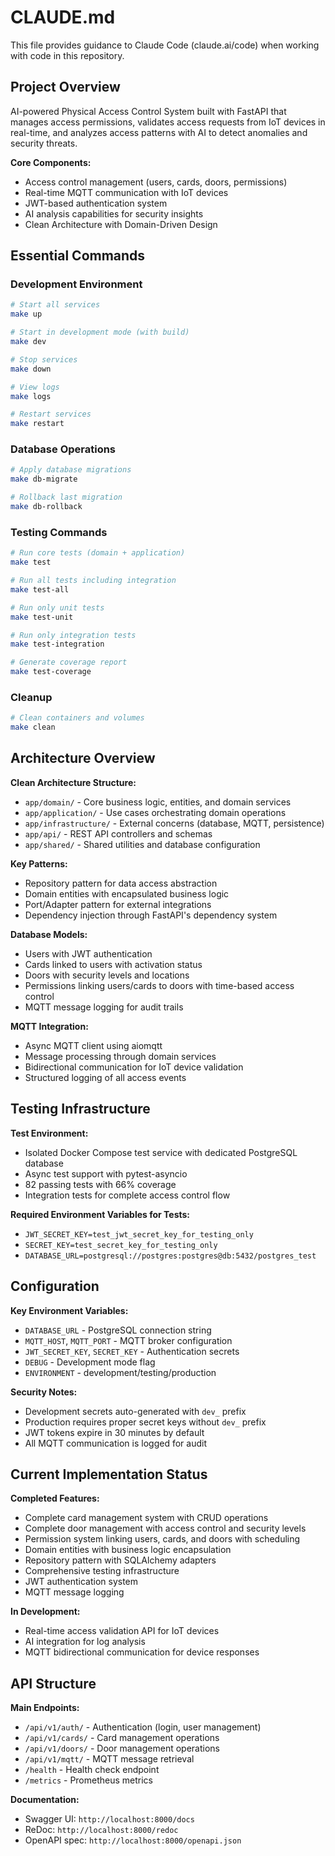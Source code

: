 # CLAUDE.md

This file provides guidance to Claude Code (claude.ai/code) when working with code in this repository.

## Project Overview

AI-powered Physical Access Control System built with FastAPI that manages access permissions, validates access requests from IoT devices in real-time, and analyzes access patterns with AI to detect anomalies and security threats.

**Core Components:**
- Access control management (users, cards, doors, permissions)  
- Real-time MQTT communication with IoT devices
- JWT-based authentication system
- AI analysis capabilities for security insights
- Clean Architecture with Domain-Driven Design

## Essential Commands

### Development Environment
```bash
# Start all services
make up

# Start in development mode (with build)
make dev

# Stop services
make down

# View logs
make logs

# Restart services
make restart
```

### Database Operations
```bash
# Apply database migrations
make db-migrate

# Rollback last migration
make db-rollback
```

### Testing Commands
```bash
# Run core tests (domain + application)
make test

# Run all tests including integration
make test-all

# Run only unit tests
make test-unit

# Run only integration tests  
make test-integration

# Generate coverage report
make test-coverage
```

### Cleanup
```bash
# Clean containers and volumes
make clean
```

## Architecture Overview

**Clean Architecture Structure:**
- `app/domain/` - Core business logic, entities, and domain services
- `app/application/` - Use cases orchestrating domain operations
- `app/infrastructure/` - External concerns (database, MQTT, persistence)
- `app/api/` - REST API controllers and schemas
- `app/shared/` - Shared utilities and database configuration

**Key Patterns:**
- Repository pattern for data access abstraction
- Domain entities with encapsulated business logic
- Port/Adapter pattern for external integrations
- Dependency injection through FastAPI's dependency system

**Database Models:**
- Users with JWT authentication
- Cards linked to users with activation status
- Doors with security levels and locations
- Permissions linking users/cards to doors with time-based access control
- MQTT message logging for audit trails

**MQTT Integration:**
- Async MQTT client using aiomqtt
- Message processing through domain services
- Bidirectional communication for IoT device validation
- Structured logging of all access events

## Testing Infrastructure

**Test Environment:**
- Isolated Docker Compose test service with dedicated PostgreSQL database
- Async test support with pytest-asyncio
- 82 passing tests with 66% coverage
- Integration tests for complete access control flow

**Required Environment Variables for Tests:**
- `JWT_SECRET_KEY=test_jwt_secret_key_for_testing_only`
- `SECRET_KEY=test_secret_key_for_testing_only`
- `DATABASE_URL=postgresql://postgres:postgres@db:5432/postgres_test`

## Configuration

**Key Environment Variables:**
- `DATABASE_URL` - PostgreSQL connection string
- `MQTT_HOST`, `MQTT_PORT` - MQTT broker configuration
- `JWT_SECRET_KEY`, `SECRET_KEY` - Authentication secrets
- `DEBUG` - Development mode flag
- `ENVIRONMENT` - development/testing/production

**Security Notes:**
- Development secrets auto-generated with `dev_` prefix
- Production requires proper secret keys without `dev_` prefix
- JWT tokens expire in 30 minutes by default
- All MQTT communication is logged for audit

## Current Implementation Status

**Completed Features:**
- Complete card management system with CRUD operations
- Complete door management with access control and security levels  
- Permission system linking users, cards, and doors with scheduling
- Domain entities with business logic encapsulation
- Repository pattern with SQLAlchemy adapters
- Comprehensive testing infrastructure
- JWT authentication system
- MQTT message logging

**In Development:**
- Real-time access validation API for IoT devices
- AI integration for log analysis  
- MQTT bidirectional communication for device responses

## API Structure

**Main Endpoints:**
- `/api/v1/auth/` - Authentication (login, user management)
- `/api/v1/cards/` - Card management operations
- `/api/v1/doors/` - Door management operations  
- `/api/v1/mqtt/` - MQTT message retrieval
- `/health` - Health check endpoint
- `/metrics` - Prometheus metrics

**Documentation:**
- Swagger UI: `http://localhost:8000/docs`
- ReDoc: `http://localhost:8000/redoc`
- OpenAPI spec: `http://localhost:8000/openapi.json`